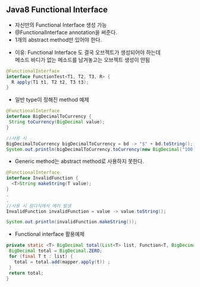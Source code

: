 ## Java8 Functional Interface
- 자신만의 Functional Interface 생성 가능
- @FunctionalInterface annotation을 써준다.
- 1개의 abstract method만 있어야 한다.
 + 이유: Functional Interface 도 결국 오브젝트가 생성되어야 하는데</br>           메소드 바디가 없는 메소드를 남겨놓고는 오브젝트 생성이 안됨

```java
@FunctionalInterface
interface FunctionTest<T1, T2, T3, R> {
  R apply(T1 t1, T2 t2, T3 t3);
}
```

- 일반 type이 정해진 method 예제

```java
@FunctionalInterface
interface BigDecimalToCurrency {
 String toCurrency(BigDecimal value);
}

//사용 시
BigDecimalToCurrency bigDecimalToCurrency = bd -> "$" + bd.toString();
System.out.println(bigDecimalToCurrency.toCurrency(new BigDecimal("100.00")));
```

- Generic method는 abstract method로 사용하지 못한다.

```java
@FunctionalInterface
interface InvalidFunction {
  <T>String makeString(T value);
}
.
.
//사용 시 람다식에서 에러 발생
InvalidFunction invalidFunction = value -> value.toString();

System.out.println(invalidFunction.makeString());

```

- Functional interface 활용예제

```java
private static <T> BigDecimal total(List<T> list, Function<T, BigDecimal> mapper) {
 BigDecimal total = BigDecimal.ZERO;
 for (final T t : list) {
   total = total.add(mapper.apply(t)) ;
 }
 return total;
}
```
